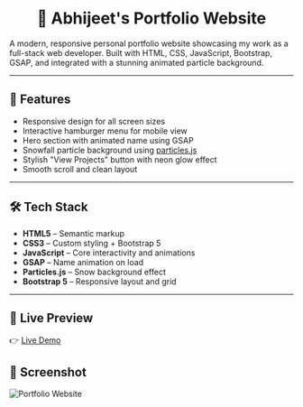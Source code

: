 <div align="center">

# 💼 Abhijeet's Portfolio Website

</div>

A modern, responsive personal portfolio website showcasing my work as a full-stack web developer. Built with HTML, CSS, JavaScript, Bootstrap, GSAP, and integrated with a stunning animated particle background.

---

## 🚀 Features

- Responsive design for all screen sizes  
- Interactive hamburger menu for mobile view  
- Hero section with animated name using GSAP  
- Snowfall particle background using [particles.js](http://vincentgarreau.com/particles.js/#snow)  
- Stylish "View Projects" button with neon glow effect  
- Smooth scroll and clean layout  

---

## 🛠️ Tech Stack

- **HTML5** – Semantic markup  
- **CSS3** – Custom styling + Bootstrap 5  
- **JavaScript** – Core interactivity and animations  
- **GSAP** – Name animation on load  
- **Particles.js** – Snow background effect  
- **Bootstrap 5** – Responsive layout and grid  

---

## 📸 Live Preview

👉 [Live Demo](https://abhijeetbhale.github.io/Portfolio/)

## 📸 Screenshot

![Portfolio Website](https://github.com/abhijeetBhale/Portfolio/blob/4153aac777d27ad5cc2aaa4ded9a3b347b8c8d9e/assets/portfolio-ss.png)

